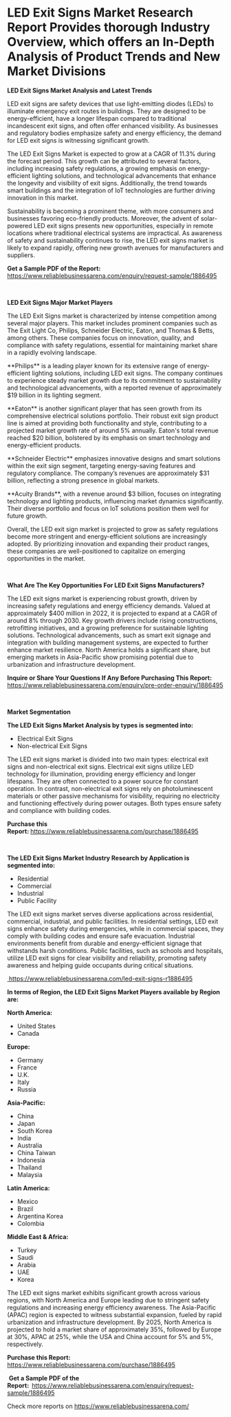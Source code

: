 <p><h1>LED Exit Signs Market Research Report Provides thorough Industry Overview, which offers an In-Depth Analysis of Product Trends and New Market Divisions</h1></p><p><strong>LED Exit Signs Market Analysis and Latest Trends</strong></p>
<p><p>LED exit signs are safety devices that use light-emitting diodes (LEDs) to illuminate emergency exit routes in buildings. They are designed to be energy-efficient, have a longer lifespan compared to traditional incandescent exit signs, and often offer enhanced visibility. As businesses and regulatory bodies emphasize safety and energy efficiency, the demand for LED exit signs is witnessing significant growth.</p><p>The LED Exit Signs Market is expected to grow at a CAGR of 11.3% during the forecast period. This growth can be attributed to several factors, including increasing safety regulations, a growing emphasis on energy-efficient lighting solutions, and technological advancements that enhance the longevity and visibility of exit signs. Additionally, the trend towards smart buildings and the integration of IoT technologies are further driving innovation in this market.</p><p>Sustainability is becoming a prominent theme, with more consumers and businesses favoring eco-friendly products. Moreover, the advent of solar-powered LED exit signs presents new opportunities, especially in remote locations where traditional electrical systems are impractical. As awareness of safety and sustainability continues to rise, the LED exit signs market is likely to expand rapidly, offering new growth avenues for manufacturers and suppliers.</p></p>
<p><strong>Get a Sample PDF of the Report:&nbsp;</strong> <a href="https://www.reliablebusinessarena.com/enquiry/request-sample/1886495?utm_campaign=1891&utm_medium=2&utm_source=Github&utm_content=ia&utm_term=08022025&utm_id=led-exit-signs">https://www.reliablebusinessarena.com/enquiry/request-sample/1886495</a></p>
<p>&nbsp;</p>
<p><strong>LED Exit Signs Major Market Players</strong></p>
<p><p>The LED Exit Signs market is characterized by intense competition among several major players. This market includes prominent companies such as The Exit Light Co, Philips, Schneider Electric, Eaton, and Thomas & Betts, among others. These companies focus on innovation, quality, and compliance with safety regulations, essential for maintaining market share in a rapidly evolving landscape.</p><p>**Philips** is a leading player known for its extensive range of energy-efficient lighting solutions, including LED exit signs. The company continues to experience steady market growth due to its commitment to sustainability and technological advancements, with a reported revenue of approximately $19 billion in its lighting segment.</p><p>**Eaton** is another significant player that has seen growth from its comprehensive electrical solutions portfolio. Their robust exit sign product line is aimed at providing both functionality and style, contributing to a projected market growth rate of around 5% annually. Eaton's total revenue reached $20 billion, bolstered by its emphasis on smart technology and energy-efficient products.</p><p>**Schneider Electric** emphasizes innovative designs and smart solutions within the exit sign segment, targeting energy-saving features and regulatory compliance. The company’s revenues are approximately $31 billion, reflecting a strong presence in global markets.</p><p>**Acuity Brands**, with a revenue around $3 billion, focuses on integrating technology and lighting products, influencing market dynamics significantly. Their diverse portfolio and focus on IoT solutions position them well for future growth.</p><p>Overall, the LED exit sign market is projected to grow as safety regulations become more stringent and energy-efficient solutions are increasingly adopted. By prioritizing innovation and expanding their product ranges, these companies are well-positioned to capitalize on emerging opportunities in the market.</p></p>
<p>&nbsp;</p>
<p><strong>What Are The Key Opportunities For LED Exit Signs Manufacturers?</strong></p>
<p><p>The LED exit signs market is experiencing robust growth, driven by increasing safety regulations and energy efficiency demands. Valued at approximately $400 million in 2022, it is projected to expand at a CAGR of around 8% through 2030. Key growth drivers include rising constructions, retrofitting initiatives, and a growing preference for sustainable lighting solutions. Technological advancements, such as smart exit signage and integration with building management systems, are expected to further enhance market resilience. North America holds a significant share, but emerging markets in Asia-Pacific show promising potential due to urbanization and infrastructure development.</p></p>
<p><strong>Inquire or Share Your Questions If Any Before Purchasing This Report:</strong> <a href="https://www.reliablebusinessarena.com/enquiry/pre-order-enquiry/1886495?utm_campaign=1891&utm_medium=2&utm_source=Github&utm_content=ia&utm_term=08022025&utm_id=led-exit-signs">https://www.reliablebusinessarena.com/enquiry/pre-order-enquiry/1886495</a></p>
<p>&nbsp;</p>
<p><strong>Market Segmentation</strong></p>
<p><strong>The LED Exit Signs Market Analysis by types is segmented into:</strong></p>
<p><ul><li>Electrical Exit Signs</li><li>Non-electrical Exit Signs</li></ul></p>
<p><p>The LED exit signs market is divided into two main types: electrical exit signs and non-electrical exit signs. Electrical exit signs utilize LED technology for illumination, providing energy efficiency and longer lifespans. They are often connected to a power source for constant operation. In contrast, non-electrical exit signs rely on photoluminescent materials or other passive mechanisms for visibility, requiring no electricity and functioning effectively during power outages. Both types ensure safety and compliance with building codes.</p></p>
<p><strong>Purchase this Report:&nbsp;</strong><a href="https://www.reliablebusinessarena.com/purchase/1886495?utm_campaign=1891&utm_medium=2&utm_source=Github&utm_content=ia&utm_term=08022025&utm_id=led-exit-signs">https://www.reliablebusinessarena.com/purchase/1886495</a></p>
<p>&nbsp;</p>
<p><strong>The LED Exit Signs Market Industry Research by Application is segmented into:</strong></p>
<p><ul><li>Residential</li><li>Commercial</li><li>Industrial</li><li>Public Facility</li></ul></p>
<p><p>The LED exit signs market serves diverse applications across residential, commercial, industrial, and public facilities. In residential settings, LED exit signs enhance safety during emergencies, while in commercial spaces, they comply with building codes and ensure safe evacuation. Industrial environments benefit from durable and energy-efficient signage that withstands harsh conditions. Public facilities, such as schools and hospitals, utilize LED exit signs for clear visibility and reliability, promoting safety awareness and helping guide occupants during critical situations.</p></p>
<p><a href="https://www.reliablebusinessarena.com/led-exit-signs-r1886495?utm_campaign=1891&utm_medium=2&utm_source=Github&utm_content=ia&utm_term=08022025&utm_id=led-exit-signs">&nbsp;https://www.reliablebusinessarena.com/led-exit-signs-r1886495</a></p>
<p><strong>In terms of Region, the LED Exit Signs Market Players available by Region are:</strong></p>
<p>
    <p> <strong> North America: </strong>
        <ul>
            <li>United States</li>
            <li>Canada</li>
        </ul>
        </p> 
    <p> <strong> Europe: </strong>
        <ul>
            <li>Germany</li>
            <li>France</li>
            <li>U.K.</li>
            <li>Italy</li>
            <li>Russia</li>
        </ul>
        </p> 
    <p> <strong> Asia-Pacific: </strong>
        <ul>
            <li>China</li>
            <li>Japan</li>
            <li>South Korea</li>
            <li>India</li>
            <li>Australia</li>
            <li>China Taiwan</li>
            <li>Indonesia</li>
            <li>Thailand</li>
            <li>Malaysia</li>
        </ul>
        </p> 
    <p> <strong> Latin America: </strong>
        <ul>
            <li>Mexico</li>
            <li>Brazil</li>
            <li>Argentina Korea</li>
            <li>Colombia</li>
        </ul>
        </p> 
    <p> <strong> Middle East & Africa: </strong>
        <ul>
            <li>Turkey</li>
            <li>Saudi</li>
            <li>Arabia</li>
            <li>UAE</li>
            <li>Korea</li>
        </ul>
    </p>
    </p>
<p><p>The LED exit signs market exhibits significant growth across various regions, with North America and Europe leading due to stringent safety regulations and increasing energy efficiency awareness. The Asia-Pacific (APAC) region is expected to witness substantial expansion, fueled by rapid urbanization and infrastructure development. By 2025, North America is projected to hold a market share of approximately 35%, followed by Europe at 30%, APAC at 25%, while the USA and China account for 5% and 5%, respectively.</p></p>
<p><strong>Purchase this Report: </strong><a href="https://www.reliablebusinessarena.com/purchase/1886495?utm_campaign=1891&utm_medium=2&utm_source=Github&utm_content=ia&utm_term=08022025&utm_id=led-exit-signs">https://www.reliablebusinessarena.com/purchase/1886495</a></p>
<p>&nbsp;<strong>Get a Sample PDF of the Report:&nbsp;&nbsp;</strong><a href="https://www.reliablebusinessarena.com/enquiry/request-sample/1886495?utm_campaign=1891&utm_medium=2&utm_source=Github&utm_content=ia&utm_term=08022025&utm_id=led-exit-signs">https://www.reliablebusinessarena.com/enquiry/request-sample/1886495</a></p>
<p><strong></strong></p>
<p>Check more reports on <a href="https://www.reliablebusinessarena.com/?utm_campaign=1891&utm_medium=2&utm_source=Github&utm_content=ia&utm_term=08022025&utm_id=led-exit-signs">https://www.reliablebusinessarena.com/</a></p>